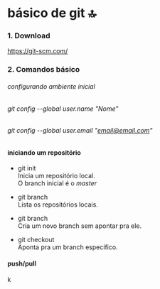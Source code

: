# básico de git :top:

### 1. Download
https://git-scm.com/

### 2. Comandos básico

###### configurando ambiente inicial
  ###### git config --global user.name "Nome"  
  ###### git config --global user.email "email@email.com"  


#### iniciando um repositório

* git init  
  Inicia um repositório local.  
  O branch inicial é o *master*
  
* git branch  
  Lista os repositórios locais.
 
* git branch *<nome>*  
  Cria um novo branch sem apontar pra ele.
  
* git checkout *<branch>*  
  Aponta pra um branch específico.
 
#### push/pull
k
